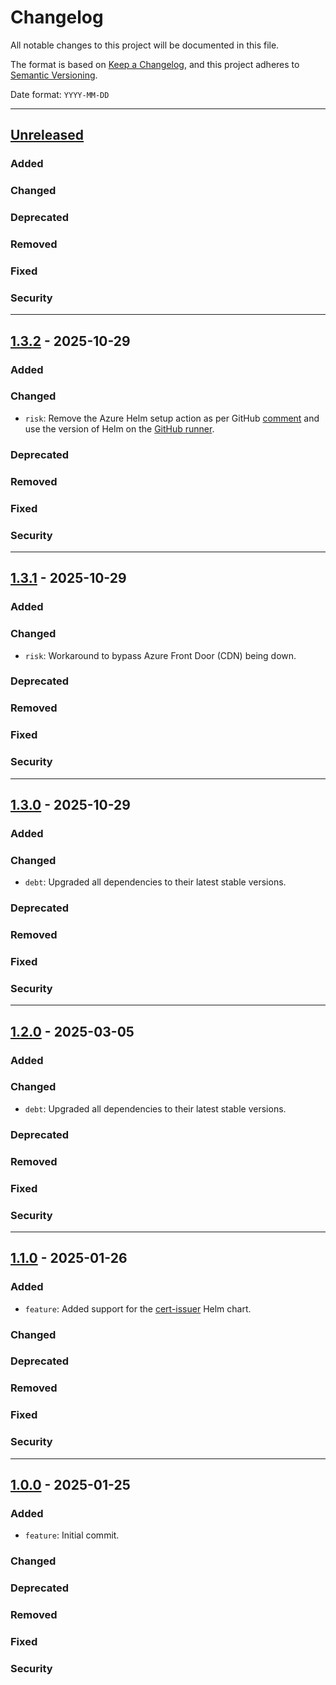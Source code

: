 # Changelog
All notable changes to this project will be documented in this file.

The format is based on [Keep a Changelog](https://keepachangelog.com/en/1.0.0/),
and this project adheres to [Semantic Versioning](https://semver.org/spec/v2.0.0.html).

Date format: `YYYY-MM-DD`

---
## [Unreleased]

### Added
### Changed
### Deprecated
### Removed
### Fixed
### Security

---
## [1.3.2] - 2025-10-29

### Added
### Changed
- `risk`: Remove the Azure Helm setup action as per GitHub [comment](https://github.com/helm/helm/issues/31434#issuecomment-3463348932) and use the version of Helm on the [GitHub runner](https://github.com/actions/runner-images/blob/main/images/ubuntu/Ubuntu2404-Readme.md?plain=1#L31).

### Deprecated
### Removed
### Fixed
### Security

---
## [1.3.1] - 2025-10-29

### Added
### Changed
- `risk`: Workaround to bypass Azure Front Door (CDN) being down.

### Deprecated
### Removed
### Fixed
### Security

---
## [1.3.0] - 2025-10-29

### Added
### Changed
- `debt`: Upgraded all dependencies to their latest stable versions.

### Deprecated
### Removed
### Fixed
### Security

---
## [1.2.0] - 2025-03-05

### Added
### Changed
- `debt`: Upgraded all dependencies to their latest stable versions.

### Deprecated
### Removed
### Fixed
### Security

---
## [1.1.0] - 2025-01-26

### Added
- `feature`: Added support for the [cert-issuer](charts/cert-issuer/) Helm chart.

### Changed
### Deprecated
### Removed
### Fixed
### Security

---
## [1.0.0] - 2025-01-25

### Added
- `feature`: Initial commit.

### Changed
### Deprecated
### Removed
### Fixed
### Security

[Unreleased]: https://github.com/scriptures-social/platform/compare/1.3.2...HEAD
[1.3.2]: https://github.com/scriptures-social/platform/compare/1.3.1...1.3.2
[1.3.1]: https://github.com/scriptures-social/platform/compare/1.3.0...1.3.1
[1.3.0]: https://github.com/scriptures-social/platform/compare/1.2.0...1.3.0
[1.2.0]: https://github.com/scriptures-social/platform/compare/1.1.0...1.2.0
[1.1.0]: https://github.com/scriptures-social/platform/compare/1.0.0...1.1.0
[1.0.0]: https://github.com/scriptures-social/platform/compare/8090a69f7c51a7703b9b49b7633749c8b3b1f391...1.0.0

[MUST]: https://datatracker.ietf.org/doc/html/rfc2119
[MUST NOT]: https://datatracker.ietf.org/doc/html/rfc2119
[SHOULD]: https://datatracker.ietf.org/doc/html/rfc2119
[SHOULD NOT]: https://datatracker.ietf.org/doc/html/rfc2119
[MAY]: https://datatracker.ietf.org/doc/html/rfc2119
[SHALL]: https://datatracker.ietf.org/doc/html/rfc2119
[SHALL NOT]: https://datatracker.ietf.org/doc/html/rfc2119
[REQUIRED]: https://datatracker.ietf.org/doc/html/rfc2119
[RECOMMENDED]: https://datatracker.ietf.org/doc/html/rfc2119
[NOT RECOMMENDED]: https://datatracker.ietf.org/doc/html/rfc2119
